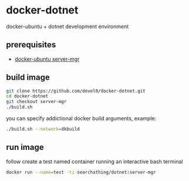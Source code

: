 # docker-dotnet

docker-ubuntu + dotnet development environment

## prerequisites

- [docker-ubuntu server-mgr](https://github.com/devel0/docker-ubuntu/tree/server-mgr)

## build image

```sh
git clone https://github.com/devel0/docker-dotnet.git
cd docker-dotnet
git checkout server-mgr
./build.sh
```

you can specify addictional docker build arguments, example:

```sh
./build.sh --network=dkbuild
```

## run image

follow create a test named container running an interactive bash terminal

```sh
docker run --name=test -ti searchathing/dotnet:server-mgr
```
